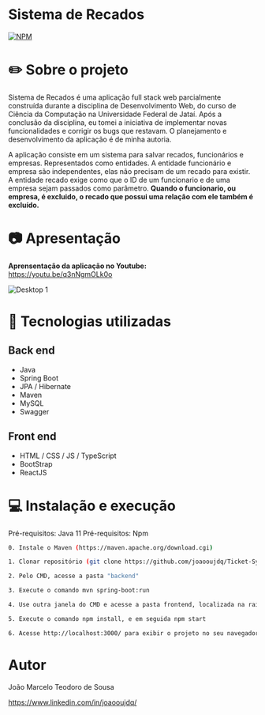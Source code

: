 

# Sistema de Recados
[![NPM](https://img.shields.io/npm/l/react)](https://github.com/joaooujdq/Ticket-System/blob/main/LICENSE) 

# :pencil2: Sobre o projeto

Sistema de Recados é uma aplicação full stack web parcialmente construída durante a disciplina de Desenvolvimento Web, do curso de Ciência da Computação na Universidade Federal de Jataí. Após a conclusão da disciplina, eu tomei a iniciativa de implementar novas funcionalidades e corrigir os bugs que restavam. O planejamento e desenvolvimento da aplicação é de minha autoria.

A aplicação consiste em um sistema para salvar recados, funcionários e empresas. Representados como entidades. A entidade funcionário e empresa são independentes, elas não precisam de um recado para existir. A entidade recado exige como que o ID de um funcionario e de uma empresa sejam passados como parâmetro. **Quando o funcionario, ou empresa, é excluido, o recado que possui uma relação com ele também é excluído.**

# :camera: Apresentação

 **Aprensentação da aplicação no Youtube:**   
 https://youtu.be/q3nNgmOLk0o
 
 
![Desktop 1](https://github.com/joaooujdq/assets-ticket-system/blob/main/5.png)

# :rocket: Tecnologias utilizadas
## Back end
- Java
- Spring Boot
- JPA / Hibernate
- Maven
- MySQL
- Swagger

## Front end
- HTML / CSS / JS / TypeScript
- BootStrap
- ReactJS


# :computer: Instalação e execução
Pré-requisitos: Java 11
Pré-requisitos: Npm

```bash
0. Instale o Maven (https://maven.apache.org/download.cgi)

1. Clonar repositório (git clone https://github.com/joaooujdq/Ticket-System)

2. Pelo CMD, acesse a pasta "backend"  

3. Execute o comando mvn spring-boot:run

4. Use outra janela do CMD e acesse a pasta frontend, localizada na raiz do projeto.

5. Execute o comando npm install, e em seguida npm start

6. Acesse http://localhost:3000/ para exibir o projeto no seu navegador
```

# Autor

João Marcelo Teodoro de Sousa

https://www.linkedin.com/in/joaooujdq/


 
